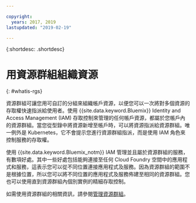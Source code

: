 ```yaml
---

copyright:
  years: 2017, 2019
lastupdated: "2019-02-19"

---
```


{:shortdesc: .shortdesc}

# 用資源群組組織資源
{: #whatis-rgs}

資源群組可讓您用可自訂的分組來組織帳戶資源，以便您可以一次將對多個資源的存取權快速指派給使用者。使用 {{site.data.keyword.Bluemix}} Identity and Access Management (IAM) 存取控制來管理的任何帳戶資源，都屬於您帳戶內的資源群組。當您從型錄中將資源新增至帳戶時，可以將資源指派給資源群組。唯一例外是 Kubernetes，它不會提示您進行資源群組指派，而是使用 IAM 角色來控制服務的存取權。

使用 {{site.data.keyword.Bluemix_notm}} IAM 管理並且屬於資源群組的服務，有數項好處。其中一些好處包括能夠連接至任何 Cloud Foundry 空間中的應用程式和服務，這表示您可以從不同位置連接應用程式及服務。因為資源群組的範圍不是根據位置，所以您可以將不同位置的應用程式及服務佈建至相同的資源群組。您也可以使用直到資源群組內個別實例的精細存取控制。

如需使用資源群組的相關資訊，請參閱[管理資源群組](/docs/resources?topic=resources-rgs)。 
